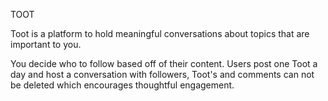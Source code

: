 TOOT

Toot is a platform to hold meaningful conversations about topics that are important to you.

You decide who to follow based off of their content. Users post one Toot a day and host a conversation with followers, Toot's and comments can not be deleted which encourages thoughtful engagement.

